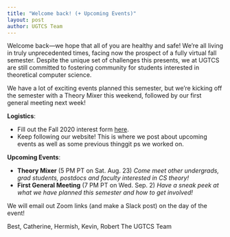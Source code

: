 ```yaml
---
title: "Welcome back! (+ Upcoming Events)"
layout: post
author: UGTCS Team
---
```

Welcome back—we hope that all of you are healthy and safe! We’re all living in truly unprecedented times, facing now the prospect of a fully virtual fall semester. Despite the unique set of challenges this presents, we at UGTCS are still committed to fostering community for students interested in theoretical computer science. 

We have a lot of exciting events planned this semester, but we’re kicking off the semester with a Theory Mixer this weekend, followed by our first general meeting next week!

**Logistics**:
- Fill out the Fall 2020 interest form [here](https://forms.gle/ptakp6L5JXsiKvBYA).
- Keep following our website! This is where we post about upcoming events as well as some previous thinggit ps we worked on.
  
**Upcoming Events**:
- **Theory Mixer** (5 PM PT on Sat. Aug. 23) *Come meet other undergrads, grad students, postdocs and faculty interested in CS theory!*
- **First General Meeting** (7 PM PT on Wed. Sep. 2) *Have a sneak peek at what we have planned this semester and how to get involved!*

We will email out Zoom links (and make a Slack post) on the day of the event!

Best,
Catherine, Hermish, Kevin, Robert
The UGTCS Team
